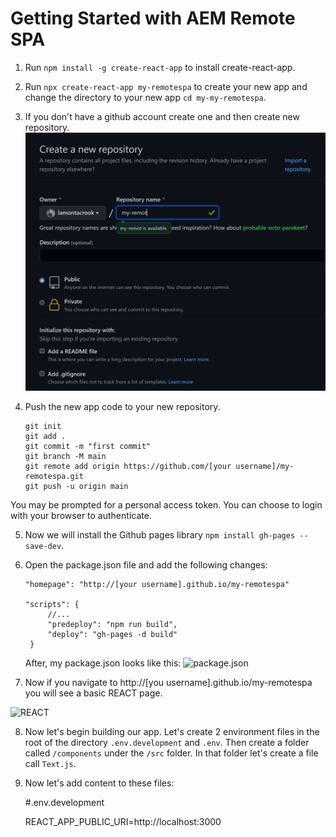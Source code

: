 # Getting Started with AEM Remote SPA

1. Run `npm install -g create-react-app` to install create-react-app.

2. Run `npx create-react-app my-remotespa` to create your new app and change the directory to your new app `cd my-my-remotespa`.

3. If you don't have a github account create one and then create new repository. ![Image of creating repository](/public/create-repository.png)

4. Push the new app code to your new repository.  
    ```
    git init
    git add .
    git commit -m "first commit"
    git branch -M main
    git remote add origin https://github.com/[your username]/my-remotespa.git
    git push -u origin main
    ```

You may be prompted for a personal access token.  You can choose to login with your browser to authenticate.

5. Now we will install the Github pages library `npm install gh-pages --save-dev`.

6. Open the package.json file and add the following changes:

   ```
   "homepage": "http://[your username].github.io/my-remotespa"

   "scripts": {
        //...
        "predeploy": "npm run build",
        "deploy": "gh-pages -d build"
    }
    ```

    After, my package.json looks like this:
    ![package.json](/public/package.png)

7. Now if you navigate to http://[you username].github.io/my-remotespa you will see a basic REACT page.

![REACT](/public/react-homepage.png)

8. Now let's begin building our app.  Let's create 2 environment files in the root of the directory `.env.development` and `.env`. Then create a folder called `/components` under the `/src` folder.  In that folder let's create a file call `Text.js`.

9.  Now let's add content to these files:

    #.env.development

    REACT_APP_PUBLIC_URI=http://localhost:3000


